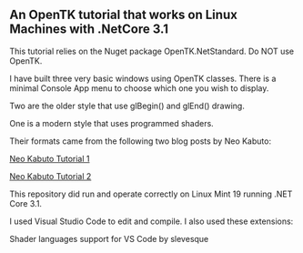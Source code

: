 <h2>An OpenTK tutorial that works on Linux Machines with .NetCore 3.1</h2>

This tutorial relies on the Nuget package OpenTK.NetStandard.  Do NOT use OpenTK.

I have built three very basic windows using OpenTK classes.  There is a minimal 
Console App menu to choose which one you wish to display.

Two are the older style that use glBegin() and glEnd() drawing.

One is a modern style that uses programmed shaders.

Their formats came from the following two blog posts by Neo Kabuto:

<a href="http://neokabuto.blogspot.com/2013/02/opentk-tutorial-1-opening-windows-and.html">Neo Kabuto Tutorial 1</a>

<a href="http://neokabuto.blogspot.com/2013/03/opentk-tutorial-2-drawing-triangle.html">Neo Kabuto Tutorial 2</a>

This repository did run and operate correctly on Linux Mint 19 running .NET Core 3.1.

I used Visual Studio Code to edit and compile.  I also used these extensions:

Shader languages support for VS Code by slevesque


